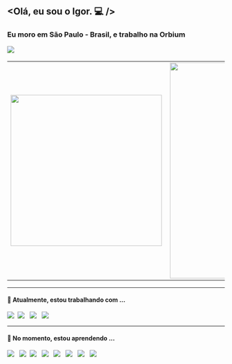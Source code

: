 ## <Olá, eu sou o **Igor**. 💻 />
### Eu moro em São Paulo - Brasil, e trabalho na Orbium

<p align='left'>
  <a href="https://www.linkedin.com/in/igor-anjos-4a60b779/"><img src="https://img.shields.io/badge/linkedin-%230077B5.svg?&style=for-the-badge&logo=linkedin&logoColor=white" /></a>&nbsp;&nbsp;&nbsp;&nbsp;
</p>

<table>
  <tr>
      <td><img width="350px" align="left" src="https://github-readme-stats.vercel.app/api/top-langs/?username=igoranjos&hide=html&layout=compact&theme=algolia" /></td>
      <td><img width="500px" align="left" src="https://github-readme-stats.vercel.app/api/pin/?username=igoranjos&repo=Solare&theme=algolia" /></td>
  </tr>
</table>
<hr>

<h4> 🔭 Atualmente, estou trabalhando com ...</h4>

<p>
  <img src="https://img.shields.io/badge/JAVASCRIPT%20-%23F7DF1E.svg?&style=for-the-badge&logo=javascript&logoColor=white" />&nbsp;&nbsp;<img src="https://img.shields.io/badge/csharp%20-%234d97ff.svg?&style=for-the-badge&logo=.net&logoColor=white" />&nbsp;&nbsp;&nbsp;<img src="https://img.shields.io/badge/Framework%20-%23000000.svg?&style=for-the-badge&logo=.net&logoColor=white" />&nbsp;&nbsp;&nbsp;<img src="https://img.shields.io/badge/sql%20-%23000000.svg?&style=for-the-badge&logo=sql&logoColor=white" />&nbsp;&nbsp;&nbsp;
</p>

<hr>

<h4>🌱 No momento, estou aprendendo ...</h4>
<p >
  <img src="https://img.shields.io/badge/Core%20-%234d97ff.svg?&style=for-the-badge&logo=.net&logoColor=white" />&nbsp;&nbsp;&nbsp;<img src="https://img.shields.io/badge/EntityFrameworkCore%20-%23e34f26.svg?&style=for-the-badge&logo=.net&logoColor=white" />&nbsp;&nbsp;<img src="https://img.shields.io/badge/ANGULAR10%20-%2361DAFB.svg?&style=for-the-badge&logo=angular&logoColor=white" />&nbsp;&nbsp;&nbsp;<img src="https://img.shields.io/badge/gof-Builder%20-%23339933.svg?&style=for-the-badge&logo=Builder&logoColor=white" />&nbsp;&nbsp;&nbsp;<img src="https://img.shields.io/badge/Action%20-%23cc6699.svg?&style=for-the-badge&logo=github&logoColor=white" />&nbsp;&nbsp;&nbsp;<img src="https://img.shields.io/badge/Identity%20-%234d97ff.svg?&style=for-the-badge&logo=.net&logoColor=white" />&nbsp;&nbsp;&nbsp;<img src="https://img.shields.io/badge/solid%20-%23cc6699.svg?&style=for-the-badge&logo=solid&logoColor=white" />&nbsp;&nbsp;&nbsp;<img src="https://img.shields.io/badge/CleanCode%20-%23339933.svg?&style=for-the-badge&logo=CleanCode&logoColor=white" />&nbsp;&nbsp;&nbsp;
</p>
